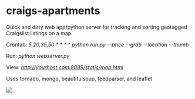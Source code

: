 craigs-apartments
=================

Quick and dirty web app/python server for tracking and sorting geotagged Craigslist listings on a map.

Crontab: <em>5,20,35,50 *  *   *   *    python run.py --price --grab --location --thumb</em>

Run: <em>python webserver.py</em>

View: <em>http://yourhost.com:8889/static/map.html</em>

Uses tornado, mongo, beautifulsoup, feedparser, and leaflet

<img src='http://farm8.staticflickr.com/7380/10180137423_25a41f5c06_o.png'>
